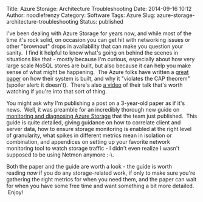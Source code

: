 Title: Azure Storage: Architecture  Troubleshooting
Date: 2014-09-16 10:12
Author: noodlefrenzy
Category: Software
Tags: Azure
Slug: azure-storage-architecture-troubleshooting
Status: published

I've been dealing with Azure Storage for years now, and while most of
the time it's rock solid, on occasion you can get hit with networking
issues or other "brownout" drops in availability that can make you
question your sanity.  I find it helpful to know what's going on behind
the scenes in situations like that - mostly because I'm curious,
especially about how very large scale NoSQL stores are built, but also
because it can help you make sense of what might be happening.  The
Azure folks have written a [great
paper](http://sigops.org/sosp/sosp11/current/2011-Cascais/printable/11-calder.pdf)
on how their system is built, and why it "violates the CAP theorem"
(spoiler alert: it doesn't).  There's also [a
video](https://www.youtube.com/watch?v=QnYdbQO0yj4) of their talk that's
worth watching if you're into that sort of thing.

You might ask why I'm publishing a post on a 3-year-old paper as if it's
news.  Well, it was preamble for an incredibly thorough new guide on
[monitoring and diagnosing Azure
Storage](http://azure.microsoft.com/en-us/documentation/articles/storage-monitoring-diagnosing-troubleshooting/)
that the team just published.  This guide is quite detailed, giving
guidance on how to correlate client and server data, how to ensure
storage monitoring is enabled at the right level of granularity,
what spikes in different metrics mean in isolation or combination, and
appendices on setting up your favorite network monitoring tool to watch
storage traffic - I didn't even realize I wasn't supposed to be using
Netmon anymore :-\\.

Both the paper and the guide are worth a look - the guide is worth
reading *now* if you do any storage-related work, if only to make sure
you're gathering the right metrics for when you need them, and the paper
can wait for when you have some free time and want something a bit more
detailed.  Enjoy!

